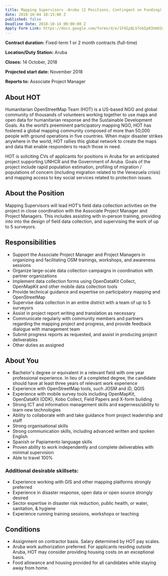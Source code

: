 ```yaml
---
title: Mapping Supervisors -Aruba (2 Positions, Contingent on Funding)
date: 2018-10-04 18:15:00 Z
published: false
Deadline Date: 2018-10-14 00:00:00 Z
Apply Form Link: https://docs.google.com/forms/d/e/1FAIpQLSfobIp03UmO2dCY3UuUmIyDrycG3fojC8lasox5sbaVPFnhNg/viewform
---
```


**Contract duration:** Fixed-term 1 or 2 month contracts (full-time)

**Location/Duty Station:** Aruba

**Closes:** 14 October, 2018

**Projected start date:** November 2018

**Reports to:** Associate Project Manager

## About HOT
Humanitarian OpenStreetMap Team (HOT) is a US-based NGO and global community of thousands of volunteers working together to use maps and open data for humanitarian response and the Sustainable Development Goals. As the world’s preeminent participatory mapping NGO, HOT has fostered a global mapping community composed of more than 50,000 people with ground operations in five countries. When major disaster strikes anywhere in the world, HOT rallies this global network to create the maps and data that enable responders to reach those in need.

HOT is soliciting CVs of applicants for positions in Aruba for an anticipated project supporting UNHCR and the Government of Aruba. Goals of the project include rapid population estimation, profiling of migration / populations of concern (including migration related to the Venezuela crisis) and mapping access to key social services related to protection issues.
 
## About the Position
Mapping Supervisors will lead HOT’s field data collection activities on the project in close coordination with the Associate Project Manager and Project Managers. This includes assisting with in-person training, providing into into the design of field data collection, and supervising the work of up to 5 surveyors.

## Responsibilities
* Support the Associate Project Manager and Project Managers in organizing and facilitating OSM trainings, workshops, and awareness sessions
* Organize large-scale data collection campaigns in coordination with partner organizations
* Implement data collection forms using OpenDataKit Collect, OpenMapKit and other mobile data collection tools
* Provide technical guidance and expertise on participatory mapping and OpenStreetMap
* Supervise data collection in an entire district with a team of up to 5 surveyors
* Assist in project report writing and translation as necessary
* Communicate regularly with community members and partners regarding the mapping project and progress, and provide feedback dialogue with management team
* Submit progress reports as requested, and assist in producing project deliverables
* Other duties as assigned

## About You
* Bachelor's degree or equivalent in a relevant field with one year professional experience. In lieu of a completed degree, the candidate should have at least three years of relevant work experience 
* Experience with OpenStreetMap tools, such JOSM and iD, QGIS
* Experience with mobile survey tools including OpenMapKit, OpenDataKit (ODK), Kobo Collect, Field Papers and X-form building
* Strong ICT and information management skills and eagerness/ability to learn new technologies
* Ability to collaborate with and take guidance from project leadership and staff
* Strong organisational skills
* Strong communication skills, including advanced written and spoken English 
* Spanish or Papiamento language skills
* Proven ability to work independently and complete deliverables with minimal supervision
* Able to travel 100%


### Additional desirable skillsets:
* Experience working with GIS and other mapping platforms strongly preferred
* Experience in disaster response, open data or open source strongly desired
* Sector expertise in disaster risk reduction, public health, or water, sanitation, & hygiene
* Experience running training sessions, workshops or teaching

## Conditions
* Assignment on contractor basis. Salary determined by HOT pay scales.
* Aruba work authorization preferred. For applicants residing outside Aruba, HOT may consider providing housing costs on an exceptional basis.
* Food allowance and housing provided for all candidates while staying away from home.

